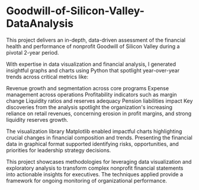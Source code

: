 # Goodwill-of-Silicon-Valley-DataAnalysis




This project delivers an in-depth, data-driven assessment of the financial health and performance of nonprofit Goodwill of Silicon Valley during a pivotal 2-year period.

With expertise in data visualization and financial analysis, I generated insightful graphs and charts using Python that spotlight year-over-year trends across critical metrics like:

Revenue growth and segmentation across core programs
Expense management across operations
Profitability indicators such as margin change
Liquidity ratios and reserves adequacy
Pension liabilities impact
Key discoveries from the analysis spotlight the organization's increasing reliance on retail revenues, concerning erosion in profit margins, and strong liquidity reserves growth.

The visualization library Matplotlib enabled impactful charts highlighting crucial changes in financial composition and trends. Presenting the financial data in graphical format supported identifying risks, opportunities, and priorities for leadership strategy decisions.

This project showcases methodologies for leveraging data visualization and exploratory analysis to transform complex nonprofit financial statements into actionable insights for executives. The techniques applied provide a framework for ongoing monitoring of organizational performance.
